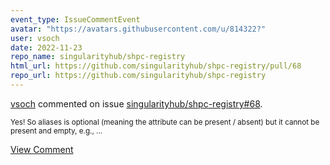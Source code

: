 ```yaml
---
event_type: IssueCommentEvent
avatar: "https://avatars.githubusercontent.com/u/814322?"
user: vsoch
date: 2022-11-23
repo_name: singularityhub/shpc-registry
html_url: https://github.com/singularityhub/shpc-registry/pull/68
repo_url: https://github.com/singularityhub/shpc-registry
---
```


<a href='https://github.com/vsoch' target='_blank'>vsoch</a> commented on issue <a href='https://github.com/singularityhub/shpc-registry/pull/68' target='_blank'>singularityhub/shpc-registry#68</a>.

<small>Yes! So aliases is optional (meaning the attribute can be present / absent) but it cannot be present and empty, e.g.,...</small>

<a href='https://github.com/singularityhub/shpc-registry/pull/68' target='_blank'>View Comment</a>